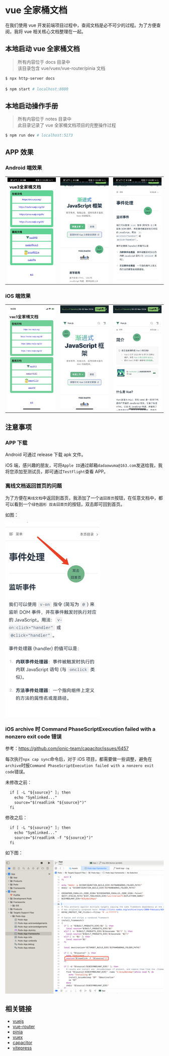 # vue 全家桶文档

在我们使用 vue 开发前端项目过程中，查阅文档是必不可少的过程。为了方便查阅，我将 vue 相关核心文档整理在一起。

## 本地启动 vue 全家桶文档

> 所有内容位于 docs 目录中  
> 该目录包含 vue/vuex/vue-router/pinia 文档

```bash
$ npx http-server docs

$ npm start # localhost:8080
```

## 本地启动操作手册

> 所有内容位于 notes 目录中  
> 此目录记录了 vue 全家桶文档项目的完整操作过程

```bash
$ npm run dev # localhost:5173
```

## APP 效果

### Android 端效果

<table>
  <tr>
    <td><img src='./files/assets/ad-01.jpeg' style="width: 300px"/></td>
    <td><img src='./files/assets/ad-02.jpeg' style="width: 300px"/></td>
    <td><img src='./files/assets/ad-03.jpeg' style="width: 300px"/></td>
  </tr>
</table>

### iOS 端效果

<table>
  <tr>
    <td><img src='./files/assets/ios-01.jpeg' style="width: 300px"/></td>
    <td><img src='./files/assets/ios-02.jpeg' style="width: 300px"/></td>
    <td><img src='./files/assets/ios-03.jpeg' style="width: 300px"/></td>
  </tr>
</table>

## 注意事项

### APP 下载

Android 可通过 release 下载 apk 文件。

iOS 端，感兴趣的朋友，可将`Apple ID`通过邮箱`dadaowuma@163.com`发送给我，我将您添加至测试员，即可通过`TestFlight`查看 APP。

### 离线文档返回首页的问题

为了方便在`离线文档`中返回到首页，我添加了一个`返回首页`按钮，在任意文档中，都可以看到一个`绿色圆形 双击回首页`的按钮，双击即可回到首页。

如图：

<img src='./files/assets/back-home-btn.jpeg' style="width: 300px"/>

### iOS archive 时 Command PhaseScriptExecution failed with a nonzero exit code 错误

参考：https://github.com/ionic-team/capacitor/issues/6457

每次执行`npx cap sync`命令后，对于 iOS 项目，都需要做一些调整，避免在`archive`时报`Command PhaseScriptExecution failed with a nonzero exit code`错误。

未修改之前：

```
  if [ -L "${source}" ]; then
    echo "Symlinked..."
    source="$(readlink "${source}")"
  fi
```

修改之后：

```
  if [ -L "${source}" ]; then
    echo "Symlinked..."
    source="$(readlink -f "${source}")"
  fi
```

如下图：

![修改代码](./files/assets/xcode-error.png)

## 相关链接

- [vuejs](https://cn.vuejs.org/)
- [vue-router](https://router.vuejs.org/zh/)
- [pinia](https://pinia.vuejs.org/zh/)
- [vuex](https://vuex.vuejs.org/zh/)
- [capacitor](https://capacitorjs.com/)
- [vitepress](https://vitepress.dev/zh/)
